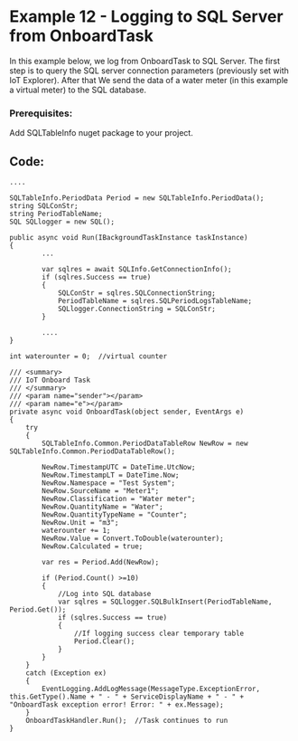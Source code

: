 # Example 12 - Logging to SQL Server from OnboardTask

In this example below, we log from OnboardTask to SQL Server. The first step is to query the SQL server connection parameters (previously set with IoT Explorer). 
After that We send the data of a water meter (in this example a virtual meter) to the SQL database.

### Prerequisites:

Add SQLTableInfo nuget package to your project.

## Code:

    ....

    SQLTableInfo.PeriodData Period = new SQLTableInfo.PeriodData();
    string SQLConStr;
    string PeriodTableName;
    SQL SQLlogger = new SQL();

    public async void Run(IBackgroundTaskInstance taskInstance)
    {
            ...

            var sqlres = await SQLInfo.GetConnectionInfo();
            if (sqlres.Success == true)
            {
                SQLConStr = sqlres.SQLConnectionString;
                PeriodTableName = sqlres.SQLPeriodLogsTableName;
                SQLlogger.ConnectionString = SQLConStr;
            }

            ....
    }

    int waterounter = 0;  //virtual counter

    /// <summary>
    /// IoT Onboard Task
    /// </summary>
    /// <param name="sender"></param>
    /// <param name="e"></param>
    private async void OnboardTask(object sender, EventArgs e)
    {
        try
        {
            SQLTableInfo.Common.PeriodDataTableRow NewRow = new SQLTableInfo.Common.PeriodDataTableRow();

            NewRow.TimestampUTC = DateTime.UtcNow;
            NewRow.TimestampLT = DateTime.Now;
            NewRow.Namespace = "Test System";
            NewRow.SourceName = "Meter1";
            NewRow.Classification = "Water meter";
            NewRow.QuantityName = "Water";
            NewRow.QuantityTypeName = "Counter";
            NewRow.Unit = "m3";
            waterounter += 1;
            NewRow.Value = Convert.ToDouble(waterounter);
            NewRow.Calculated = true;

            var res = Period.Add(NewRow);

            if (Period.Count() >=10)
            {
                //Log into SQL database
                var sqlres = SQLlogger.SQLBulkInsert(PeriodTableName, Period.Get());
                if (sqlres.Success == true)
                {
                    //If logging success clear temporary table
                    Period.Clear();
                }
            }
        }
        catch (Exception ex)
        {
            EventLogging.AddLogMessage(MessageType.ExceptionError, this.GetType().Name + " - " + ServiceDisplayName + " - " + "OnboardTask exception error! Error: " + ex.Message);
        }
        OnboardTaskHandler.Run();  //Task continues to run
    }
  
  
